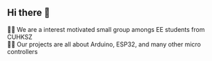 ## Hi there 👋

<!--

**Here are some ideas to get you started:**
🌈 Contribution guidelines - how can the community get involved?
🧙 Remember, you can do mighty things with the power of [Markdown](https://docs.github.com/github/writing-on-github/getting-started-with-writing-and-formatting-on-github/basic-writing-and-formatting-syntax)
-->
🙋‍♀️ We are a interest motivated small group amongs EE students from CUHKSZ  
👩‍💻 Our projects are all about Arduino, ESP32, and many other micro controllers

